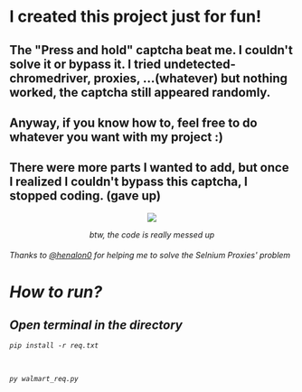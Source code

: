 # I created this project just for fun!
## The "Press and hold" captcha beat me. I couldn't solve it or bypass it. I tried undetected-chromedriver, proxies, ...(whatever) but nothing worked, the captcha still appeared randomly.
## Anyway, if you know how to, feel free to do whatever you want with my project :)
## There were more parts I wanted to add, but once I realized I couldn't bypass this captcha, I stopped coding. (gave up)

<p align="center"><img src="https://github.com/user-attachments/assets/cdca5f86-665a-4df7-b44d-c65cd93b3c7d"><img/><p/>

<p align="center"><i>btw,  the code is really messed up<i/><p/>
  
###### Thanks to [@henalon0](https://github.com/henalon0/selenium-with-free-proxy) for helping me to solve the Selnium Proxies' problem
# How to run?
## Open terminal in the directory
```
pip install -r req.txt
```
<br>

```
py walmart_req.py
```

